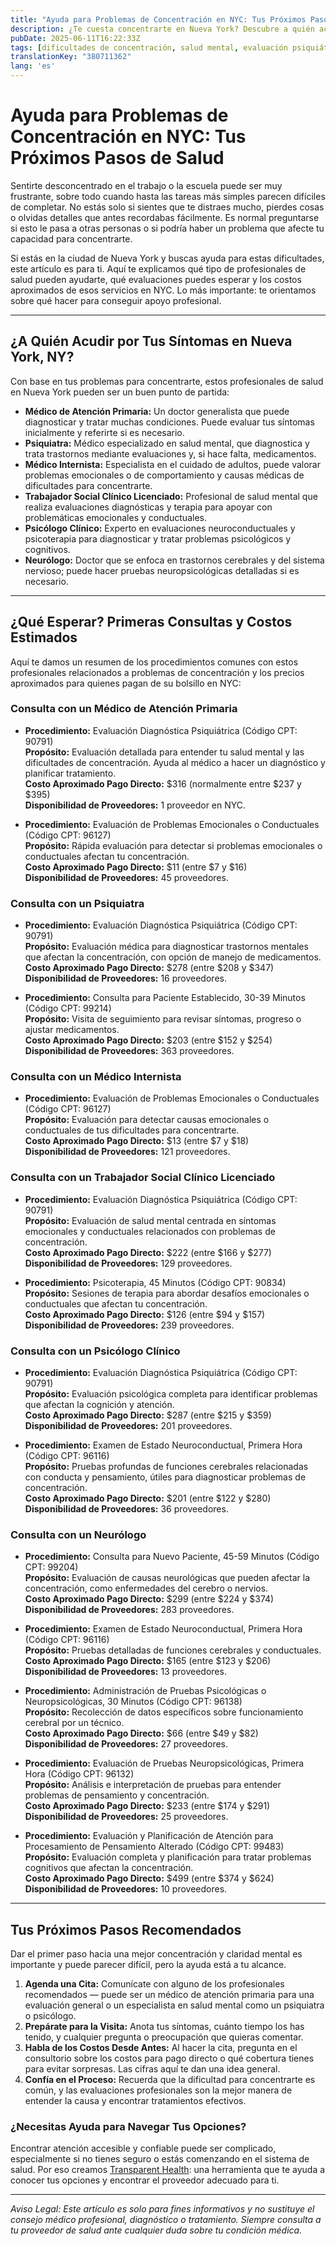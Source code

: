 ```yaml
---
title: "Ayuda para Problemas de Concentración en NYC: Tus Próximos Pasos de Salud"
description: ¿Te cuesta concentrarte en Nueva York? Descubre a quién acudir y cuánto puedes esperar pagar inicialmente para recibir la ayuda que necesitas.  
pubDate: 2025-06-11T16:22:33Z
tags: [dificultades de concentración, salud mental, evaluación psiquiátrica, atención médica en Nueva York, evaluación neuroconductual]
translationKey: "380711362"
lang: 'es'
---
```


# Ayuda para Problemas de Concentración en NYC: Tus Próximos Pasos de Salud

Sentirte desconcentrado en el trabajo o la escuela puede ser muy frustrante, sobre todo cuando hasta las tareas más simples parecen difíciles de completar. No estás solo si sientes que te distraes mucho, pierdes cosas o olvidas detalles que antes recordabas fácilmente. Es normal preguntarse si esto le pasa a otras personas o si podría haber un problema que afecte tu capacidad para concentrarte.

Si estás en la ciudad de Nueva York y buscas ayuda para estas dificultades, este artículo es para ti. Aquí te explicamos qué tipo de profesionales de salud pueden ayudarte, qué evaluaciones puedes esperar y los costos aproximados de esos servicios en NYC. Lo más importante: te orientamos sobre qué hacer para conseguir apoyo profesional.

---

## ¿A Quién Acudir por Tus Síntomas en Nueva York, NY?

Con base en tus problemas para concentrarte, estos profesionales de salud en Nueva York pueden ser un buen punto de partida:

- **Médico de Atención Primaria:** Un doctor generalista que puede diagnosticar y tratar muchas condiciones. Puede evaluar tus síntomas inicialmente y referirte si es necesario.
- **Psiquiatra:** Médico especializado en salud mental, que diagnostica y trata trastornos mediante evaluaciones y, si hace falta, medicamentos.
- **Médico Internista:** Especialista en el cuidado de adultos, puede valorar problemas emocionales o de comportamiento y causas médicas de dificultades para concentrarte.
- **Trabajador Social Clínico Licenciado:** Profesional de salud mental que realiza evaluaciones diagnósticas y terapia para apoyar con problemáticas emocionales y conductuales.
- **Psicólogo Clínico:** Experto en evaluaciones neuroconductuales y psicoterapia para diagnosticar y tratar problemas psicológicos y cognitivos.
- **Neurólogo:** Doctor que se enfoca en trastornos cerebrales y del sistema nervioso; puede hacer pruebas neuropsicológicas detalladas si es necesario.

---

## ¿Qué Esperar? Primeras Consultas y Costos Estimados

Aquí te damos un resumen de los procedimientos comunes con estos profesionales relacionados a problemas de concentración y los precios aproximados para quienes pagan de su bolsillo en NYC:

### Consulta con un Médico de Atención Primaria

- **Procedimiento:** Evaluación Diagnóstica Psiquiátrica (Código CPT: 90791)  
  **Propósito:** Evaluación detallada para entender tu salud mental y las dificultades de concentración. Ayuda al médico a hacer un diagnóstico y planificar tratamiento.  
  **Costo Aproximado Pago Directo:** $316 (normalmente entre $237 y $395)  
  **Disponibilidad de Proveedores:** 1 proveedor en NYC.

- **Procedimiento:** Evaluación de Problemas Emocionales o Conductuales (Código CPT: 96127)  
  **Propósito:** Rápida evaluación para detectar si problemas emocionales o conductuales afectan tu concentración.  
  **Costo Aproximado Pago Directo:** $11 (entre $7 y $16)  
  **Disponibilidad de Proveedores:** 45 proveedores.

### Consulta con un Psiquiatra

- **Procedimiento:** Evaluación Diagnóstica Psiquiátrica (Código CPT: 90791)  
  **Propósito:** Evaluación médica para diagnosticar trastornos mentales que afectan la concentración, con opción de manejo de medicamentos.  
  **Costo Aproximado Pago Directo:** $278 (entre $208 y $347)  
  **Disponibilidad de Proveedores:** 16 proveedores.

- **Procedimiento:** Consulta para Paciente Establecido, 30-39 Minutos (Código CPT: 99214)  
  **Propósito:** Visita de seguimiento para revisar síntomas, progreso o ajustar medicamentos.  
  **Costo Aproximado Pago Directo:** $203 (entre $152 y $254)  
  **Disponibilidad de Proveedores:** 363 proveedores.

### Consulta con un Médico Internista

- **Procedimiento:** Evaluación de Problemas Emocionales o Conductuales (Código CPT: 96127)  
  **Propósito:** Evaluación para detectar causas emocionales o conductuales de tus dificultades para concentrarte.  
  **Costo Aproximado Pago Directo:** $13 (entre $7 y $18)  
  **Disponibilidad de Proveedores:** 121 proveedores.

### Consulta con un Trabajador Social Clínico Licenciado

- **Procedimiento:** Evaluación Diagnóstica Psiquiátrica (Código CPT: 90791)  
  **Propósito:** Evaluación de salud mental centrada en síntomas emocionales y conductuales relacionados con problemas de concentración.  
  **Costo Aproximado Pago Directo:** $222 (entre $166 y $277)  
  **Disponibilidad de Proveedores:** 129 proveedores.

- **Procedimiento:** Psicoterapia, 45 Minutos (Código CPT: 90834)  
  **Propósito:** Sesiones de terapia para abordar desafíos emocionales o conductuales que afectan tu concentración.  
  **Costo Aproximado Pago Directo:** $126 (entre $94 y $157)  
  **Disponibilidad de Proveedores:** 239 proveedores.

### Consulta con un Psicólogo Clínico

- **Procedimiento:** Evaluación Diagnóstica Psiquiátrica (Código CPT: 90791)  
  **Propósito:** Evaluación psicológica completa para identificar problemas que afectan la cognición y atención.  
  **Costo Aproximado Pago Directo:** $287 (entre $215 y $359)  
  **Disponibilidad de Proveedores:** 201 proveedores.

- **Procedimiento:** Examen de Estado Neuroconductual, Primera Hora (Código CPT: 96116)  
  **Propósito:** Pruebas profundas de funciones cerebrales relacionadas con conducta y pensamiento, útiles para diagnosticar problemas de concentración.  
  **Costo Aproximado Pago Directo:** $201 (entre $122 y $280)  
  **Disponibilidad de Proveedores:** 36 proveedores.

### Consulta con un Neurólogo

- **Procedimiento:** Consulta para Nuevo Paciente, 45-59 Minutos (Código CPT: 99204)  
  **Propósito:** Evaluación de causas neurológicas que pueden afectar la concentración, como enfermedades del cerebro o nervios.  
  **Costo Aproximado Pago Directo:** $299 (entre $224 y $374)  
  **Disponibilidad de Proveedores:** 283 proveedores.

- **Procedimiento:** Examen de Estado Neuroconductual, Primera Hora (Código CPT: 96116)  
  **Propósito:** Pruebas detalladas de funciones cerebrales y conductuales.  
  **Costo Aproximado Pago Directo:** $165 (entre $123 y $206)  
  **Disponibilidad de Proveedores:** 13 proveedores.

- **Procedimiento:** Administración de Pruebas Psicológicas o Neuropsicológicas, 30 Minutos (Código CPT: 96138)  
  **Propósito:** Recolección de datos específicos sobre funcionamiento cerebral por un técnico.  
  **Costo Aproximado Pago Directo:** $66 (entre $49 y $82)  
  **Disponibilidad de Proveedores:** 27 proveedores.

- **Procedimiento:** Evaluación de Pruebas Neuropsicológicas, Primera Hora (Código CPT: 96132)  
  **Propósito:** Análisis e interpretación de pruebas para entender problemas de pensamiento y concentración.  
  **Costo Aproximado Pago Directo:** $233 (entre $174 y $291)  
  **Disponibilidad de Proveedores:** 25 proveedores.

- **Procedimiento:** Evaluación y Planificación de Atención para Procesamiento de Pensamiento Alterado (Código CPT: 99483)  
  **Propósito:** Evaluación completa y planificación para tratar problemas cognitivos que afectan la concentración.  
  **Costo Aproximado Pago Directo:** $499 (entre $374 y $624)  
  **Disponibilidad de Proveedores:** 10 proveedores.

---

## Tus Próximos Pasos Recomendados

Dar el primer paso hacia una mejor concentración y claridad mental es importante y puede parecer difícil, pero la ayuda está a tu alcance.

1. **Agenda una Cita:** Comunícate con alguno de los profesionales recomendados — puede ser un médico de atención primaria para una evaluación general o un especialista en salud mental como un psiquiatra o psicólogo.  
2. **Prepárate para la Visita:** Anota tus síntomas, cuánto tiempo los has tenido, y cualquier pregunta o preocupación que quieras comentar.  
3. **Habla de los Costos Desde Antes:** Al hacer la cita, pregunta en el consultorio sobre los costos para pago directo o qué cobertura tienes para evitar sorpresas. Las cifras aquí te dan una idea general.  
4. **Confía en el Proceso:** Recuerda que la dificultad para concentrarte es común, y las evaluaciones profesionales son la mejor manera de entender la causa y encontrar tratamientos efectivos.

### ¿Necesitas Ayuda para Navegar Tus Opciones?

Encontrar atención accesible y confiable puede ser complicado, especialmente si no tienes seguro o estás comenzando en el sistema de salud. Por eso creamos [Transparent Health](https://transparenthealth.ai): una herramienta que te ayuda a conocer tus opciones y encontrar el proveedor adecuado para ti. 

---

*Aviso Legal: Este artículo es solo para fines informativos y no sustituye el consejo médico profesional, diagnóstico o tratamiento. Siempre consulta a tu proveedor de salud ante cualquier duda sobre tu condición médica.*